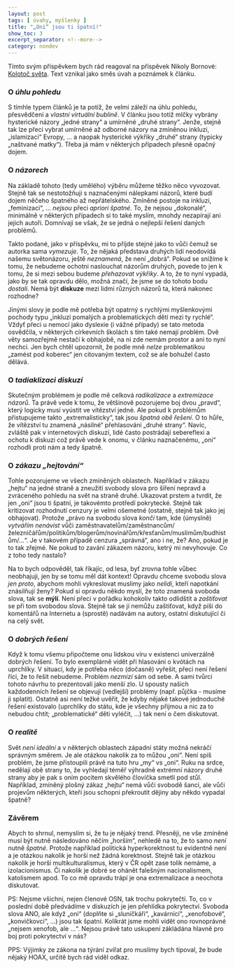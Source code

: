 ```yaml
---
layout: post
tags: [ úvahy, myšlenky ]
title: "„Oni“ jsou ti špatní!"
show_toc: 3
excerpt_separator: <!--more-->
category: nondev
---
```


Tímto svým příspěvkem bych rád reagoval na příspěvek Nikoly Bornové: [Kolotoč světa](http://www.tlamiczka.com/2016/06/predstavte-si-svet.html). Text vznikal jako směs úvah a poznámek k článku.

<!--more-->

### O _úhlu pohledu_
S tímhle typem článků je ta potíž, že velmi záleží na úhlu pohledu, přesvědčení a _vlastní virtuální bublině_. V článku jsou totiž mlčky vybrány hysterické názory „jedné strany“ a umírněné „druhé strany“. Jenže, stejně tak lze přeci vybrat umírněné až odborné názory na zmíněnou inkluzi, „islamizaci“ Evropy, ... a naopak hysterické výkřiky „druhé“ strany (typicky „naštvané matky“). Třeba já mám v některých případech přesně opačný dojem.

### O _názorech_
Na základě tohoto (tedy umělého) výběru můžeme těžko něco vyvozovat. Stejně tak se nestotožňuji s naznačenými nálepkami názorů, které budí dojem něčeho špatného až nepřátelského. Zmíněné postoje na inkluzi, „feminizaci“, ... _nejsou_ přeci _apriori špatné_. To, že nejsou „dokonalé“, minimálně v některých případech si to také myslím, mnohdy nezapírají ani jejich autoři. Domnívají se však, že se jedná o nejlepší řešení daných problémů.

Takto podané, jako v příspěvku, mi to příjde stejné jako to vůči čemuž se autorka sama _vymezuje_. To, že nějaká představa druhých lidí neodovídá našemu světonázoru, ještě _neznamená_, že není „dobrá“. Pokud se snížíme k tomu, že nebudeme ochotni naslouchat názorům druhých, povede to jen k tomu, že si mezi sebou budeme _přehazovat výkřiky_. A to, že to nyní vypadá, jako by se tak opravdu dělo, možná značí, že jsme se do tohoto bodu _dostali_. Nemá být **diskuze** mezi lidmi různých názorů ta, která nakonec rozhodne?

Jinými slovy je podle mě potřeba být opatrný s rychlými myšlenkovými pochody typu „inkluzi pomalých a problematických dětí mezi ty rychlé“. Vždyť přeci u nemocí jako dyslexie (i vážné případy) se tato metoda osvědčila, v některých církevních školách s tím také nemají problém. Dvě věty samozřejmě nestačí k obhajobě, na ni zde nemám prostor a ani to nyní nechci. Jen bych chtěl upozornit, že podle mně _nelze_ problematikou „zamést pod koberec“ jen citovaným textem, což se ale bohužel často dělává.

### O _tadiaklizaci diskuzí_
Skutečným problémem je podle mě celková _radikalizace_ a _extremizace názorů_. Ta právě vede k tomu, že většinově pozorujeme boj dvou „pravd“, který logicky musí vyústit ve vítězství jedné. Ale pokud k problémům přistupujeme takto „extremalisticky“, tak jsou _špatná obě řešení_. O to hůře, že vítězství tu znamená „násilné“ přehlasování „druhé strany“. Navíc, zvláště pak v internetových diskuzí, lidé často postrádají sebereflexi a ochotu k diskuzi což právě vede k onomu, v článku naznačenému, „oni“ rozhodli proti nám a tedy špatně.

### O _zákazu „hejtování“_
Tohle pozorujeme ve všech zmíněných oblastech. Například v zákazu „hejtu“ na jedné straně a zneužití svobody slova pro šíření nepravd a zvráceného pohledu na svět na straně druhé. Ukazovat prstem a tvrdit, že jen „oni“ jsou ti špatní, je takovémto protředí pokrytecké. Stejně tak kritizovat rozhodnutí cenzury je velmi ošemetné (ostatně, stejně tak jako jej obhajovat). Protože „právo na svobodu slova _končí_ tam, kde (úmyslně) _vytvářím nenávist_ vůči zaměstnavatelům/zaměstnancům/železničářům/politikům/blogerům/novinářům/křesťanům/muslimům/budhistům/...“. Je v takovém případě cenzura „správná“, ano i ne, že? Ano, pokud je to tak zřejmé. Ne pokud to zavání zákazem názoru, ketrý mi nevyhovuje. Co z toho tedy nastalo?

Na to bych odpověděl, tak říkajíc, od lesa, byť zrovna tohle vůbec neobhajuji, jen by se tomu měl dát kontext! Opravdu chceme svobodu slova _jen proto_, abychom mohli vykreslovat muslimy jako _nelidi_, kteří napotkání znásilňují ženy? Pokud si opravdu někdo myslí, že toto znamená svoboda slova, tak se **mýlí**. Není přeci v pořádku kohokoliv takto odlidštit a _zaštiťovat_ se při tom svobodou slova. Stejně tak se jí nemůžu zaštiťovat, když píši do komentářů na Internetu a (sprostě) nadávám na autory, ostatní diskutující či na celý svět.

### O _dobrých řešení_
Když k tomu všemu připočteme onu lidskou víru v existenci univerzálně dobrých řešení. To bylo exemplárně vidět při hlasování o kvótách na uprchlíky. V situaci, kdy je potřeba něco (dočasně) vyřešit, přeci není řešení říci, že to řešit nebudeme. Problém _nezmizí_ sám od sebe. A sami tvůrci tohoto návrhu to prezentovali jako menší zlo. U spousty našich každodenních řešení se objevují (vedlejší) problémy (např. půjčka - musíme ji splatit). Ostatně asi není težké uvěřit, že kdyby nějaké takové jednoduché řešení existovalo (uprchlíky do státu, kde je všechny přijmou a nic za to nebudou chtít; „problematické“ děti vyléčit, ...) tak není o čem diskutovat.

### O _realitě_
Svět _není ideální_ a v některých oblastech západní státy možná nekráčí správným směrem. Je ale otázkou nakolik za to můžou „oni“. Není spíš problém, že jsme přistoupili právě na tuto hru „my“ vs „oni“. Ruku na srdce, nedělají obě strany to, že vyhledají téměř výhradně extrémní názory druhé strany aby je pak s oním pocitem skvělého človíčka smetli pod stůl. Například, zmíněný plošný zákaz „hejtu“ nemá vůči svobodě šanci, ale vůči projevům některých, kteří jsou schopni překroutit dějiny aby někdo vypadal špatně?

### Závěrem
Abych to shrnul, nemyslím si, že tu je nějaký trend. Přesněji, ne vše zmíněné musí být nutně následováno něčím „horším“, nehledě na to, že to samo _není_ nutně _špatné_. Protože například politická hyperkorektnost tu evidentně není a je otázkou nakolik je horší než žádná korektnost. Stejně tak je otázkou nakolik je horší multikulturalismus, který v ČR opět zase tolik nemáme, a izolacionismus. Či nakolik je dobré se ohánět falešným nacionalismem, katolismem apod. To co mě opravdu trápí je ona extremalizace a neochota diskutovat.

PS: Nejsme všichni, nejen členové OSN, tak trochu pokrytečtí. To, co v poslední době předvádíme v diskuzích je jen přehlídka pokrytectví. Svoboda slova ANO, ale když „oni“ (doplňte si „sluníčkáři“, „kavárnící“, „xenofobové“, „konvičkovci“, ...) jsou tak špatní. Kolikrát jsme mohli vidět ono rovnoprávné „nejsem xenofob, ale ...“. Nejsou právě tato uskupení zákládána hlavně pro boj proti pokrytectví v nás?

PPS: Výjimky ze zákona na týrání zvířat pro muslimy bych tipoval, že bude nějaký HOAX, určitě bych rád viděl odkaz.